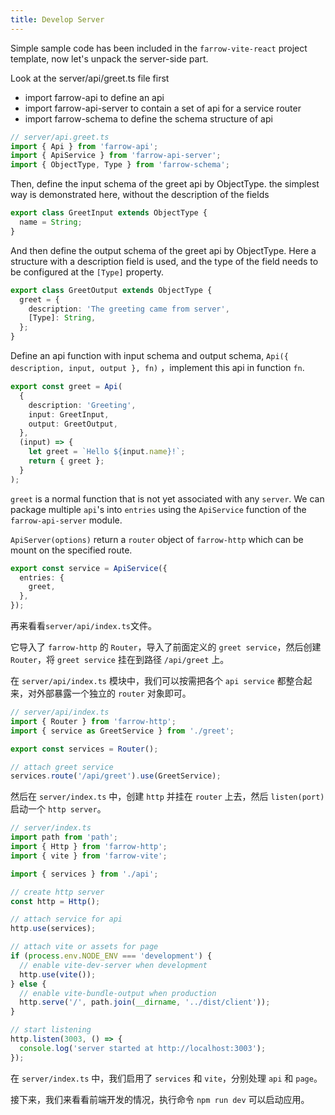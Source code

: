 ```yaml
---
title: Develop Server
---
```


Simple sample code has been included in the `farrow-vite-react` project template, now let's unpack the server-side part.

Look at the server/api/greet.ts file first

- import farrow-api to define an api
- import farrow-api-server to contain a set of api for a service router
- import farrow-schema to define the schema structure of api

```typescript
// server/api.greet.ts
import { Api } from 'farrow-api';
import { ApiService } from 'farrow-api-server';
import { ObjectType, Type } from 'farrow-schema';
```

Then, define the input schema of the greet api by ObjectType. the simplest way is demonstrated here, without the description of the fields

```typescript
export class GreetInput extends ObjectType {
  name = String;
}
```

And then define the output schema of the greet api by ObjectType. Here a structure with a description field is used, and the type of the field needs to be configured at the `[Type]` property.

```typescript
export class GreetOutput extends ObjectType {
  greet = {
    description: 'The greeting came from server',
    [Type]: String,
  };
}
```

Define an api function with input schema and output schema, `Api({ description, input, output }, fn)` ，implement this api in function `fn`.

```typescript
export const greet = Api(
  {
    description: 'Greeting',
    input: GreetInput,
    output: GreetOutput,
  },
  (input) => {
    let greet = `Hello ${input.name}!`;
    return { greet };
  }
);
```

`greet` is a normal function that is not yet associated with any `server`. We can package multiple `api`'s into `entries` using the `ApiService` function of the `farrow-api-server` module.

`ApiServer(options)` return a `router` object of `farrow-http` which can be mount on the specified route.

```typescript
export const service = ApiService({
  entries: {
    greet,
  },
});
```

再来看看`server/api/index.ts`文件。

它导入了 `farrow-http` 的 `Router`，导入了前面定义的 `greet service`，然后创建 `Router`，将 `greet service` 挂在到路径 `/api/greet` 上。

在 `server/api/index.ts` 模块中，我们可以按需把各个 `api service` 都整合起来，对外部暴露一个独立的 `router` 对象即可。

```typescript
// server/api/index.ts
import { Router } from 'farrow-http';
import { service as GreetService } from './greet';

export const services = Router();

// attach greet service
services.route('/api/greet').use(GreetService);
```

然后在 `server/index.ts` 中，创建 `http` 并挂在 `router` 上去，然后 `listen(port)` 启动一个 `http server`。

```typescript
// server/index.ts
import path from 'path';
import { Http } from 'farrow-http';
import { vite } from 'farrow-vite';

import { services } from './api';

// create http server
const http = Http();

// attach service for api
http.use(services);

// attach vite or assets for page
if (process.env.NODE_ENV === 'development') {
  // enable vite-dev-server when development
  http.use(vite());
} else {
  // enable vite-bundle-output when production
  http.serve('/', path.join(__dirname, '../dist/client'));
}

// start listening
http.listen(3003, () => {
  console.log('server started at http://localhost:3003');
});
```

在 `server/index.ts` 中，我们启用了 `services` 和 `vite`，分别处理 `api` 和 `page`。

接下来，我们来看看前端开发的情况，执行命令 `npm run dev` 可以启动应用。
